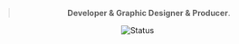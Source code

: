 <div align="center">
  
> **Developer & Graphic Designer & Producer**.

![Status](https://github-readme-stats.vercel.app/api?username=Tsuruno&theme=dark&show_icons=true&bg_color=1a1a1a&icon_color=a0ffff)

</div>
